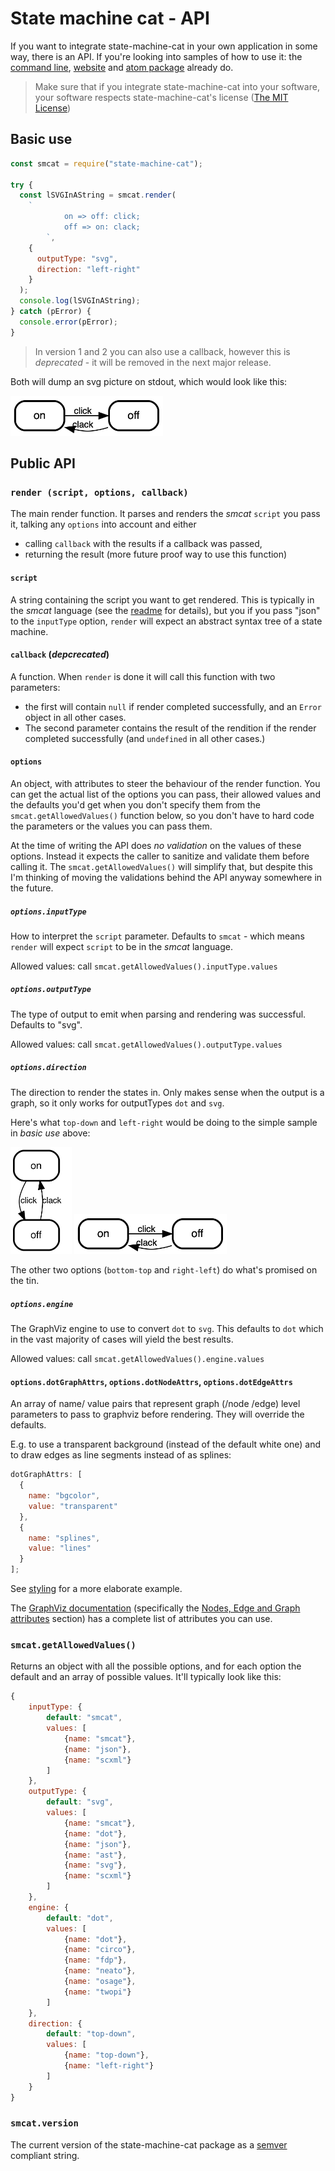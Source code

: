 # State machine cat - API

If you want to integrate state-machine-cat in your own application in some way,
there is an API. If you're looking into samples of how to use it: the
[command line](../src/cli),
[website](https://state-machine-cat.js.org) and
[atom package](https://atom.io/packages/state-machine-cat-preview) already do.

> Make sure that if you integrate state-machine-cat into your software, your
> software respects state-machine-cat's license ([The MIT License](../LICENSE))

## Basic use

```javascript
const smcat = require("state-machine-cat");

try {
  const lSVGInAString = smcat.render(
    `
            on => off: click;
            off => on: clack;
        `,
    {
      outputType: "svg",
      direction: "left-right"
    }
  );
  console.log(lSVGInAString);
} catch (pError) {
  console.error(pError);
}
```

> In version 1 and 2 you can also use a callback, however
> this is _deprecated_ - it will be removed in the next major
> release.

Both will dump an svg picture on stdout, which would look like this:

<img width="244" alt="pics/on-off-left-right.png" src="pics/on-off-left-right.png">

## Public API

### `render (script, options, callback)`

The main render function. It parses and renders the _smcat_ `script` you pass
it, talking any `options` into account and either

- calling `callback` with the results if a callback was passed,
- returning the result (more future proof way to use this function)

#### `script`

A string containing the script you want to get rendered. This is typically in
the _smcat_ language (see the
[readme](../README.md)
for details), but you if you pass "json" to the `inputType` option, `render`
will expect an abstract syntax tree of a state machine.

#### `callback` (_depcrecated_)

A function. When `render` is done it will call this
function with two parameters:

- the first will contain `null` if render completed successfully, and an
  `Error` object in all other cases.
- The second parameter contains the result of the rendition if the render
  completed successfully (and `undefined` in all other cases.)

#### `options`

An object, with attributes to steer the behaviour of the render function. You
can get the actual list of the options you can pass, their allowed values
and the defaults you'd get when you don't specify them from the
`smcat.getAllowedValues()` function below, so you don't have to hard
code the parameters or the values you can pass them.

At the time of writing the API does _no validation_ on the values of these
options. Instead it expects the caller to sanitize and validate them before
calling it. The `smcat.getAllowedValues()` will simplify that, but despite
this I'm thinking of moving the validations behind the API anyway somewhere
in the future.

##### `options.inputType`

How to interpret the `script` parameter. Defaults to `smcat` - which means
`render` will expect `script` to be in the _smcat_ language.

Allowed values: call `smcat.getAllowedValues().inputType.values`

##### `options.outputType`

The type of output to emit when parsing and rendering was successful. Defaults
to "svg".

Allowed values: call `smcat.getAllowedValues().outputType.values`

##### `options.direction`

The direction to render the states in. Only makes sense when the output is a
graph, so it only works for outputTypes `dot` and `svg`.

Here's what `top-down` and `left-right` would be doing to the simple sample in
_basic use_ above:

<img width="98" alt="direction: top-down" src="pics/on-off-top-down.png">
<img width="244" alt="direction: left-right" src="pics/on-off-left-right.png">

The other two options (`bottom-top` and `right-left`) do what's promised
on the tin.

##### `options.engine`

The GraphViz engine to use to convert `dot` to `svg`. This defaults to `dot`
which in the vast majority of cases will yield the best results.

Allowed values: call `smcat.getAllowedValues().engine.values`

#### `options.dotGraphAttrs`, `options.dotNodeAttrs`, `options.dotEdgeAttrs`

An array of name/ value pairs that represent graph (/node /edge) level parameters
to pass to graphviz before rendering. They will override the defaults.

E.g. to use a transparent background (instead of the default white
one) and to draw edges as line segments instead of as splines:

```javascript
dotGraphAttrs: [
  {
    name: "bgcolor",
    value: "transparent"
  },
  {
    name: "splines",
    value: "lines"
  }
];
```

See [styling](./styling.md) for a more elaborate example.

The [GraphViz documentation](https://www.graphviz.org/documentation/) (specifically
the [Nodes, Edge and Graph attributes](https://graphviz.gitlab.io/_pages/doc/info/attrs.html)
section) has a complete list of attributes you can use.

### `smcat.getAllowedValues()`

Returns an object with all the possible options, and for each option the default
and an array of possible values. It'll typically look like this:

```javascript
{
    inputType: {
        default: "smcat",
        values: [
            {name: "smcat"},
            {name: "json"},
            {name: "scxml"}
        ]
    },
    outputType: {
        default: "svg",
        values: [
            {name: "smcat"},
            {name: "dot"},
            {name: "json"},
            {name: "ast"},
            {name: "svg"},
            {name: "scxml"}
        ]
    },
    engine: {
        default: "dot",
        values: [
            {name: "dot"},
            {name: "circo"},
            {name: "fdp"},
            {name: "neato"},
            {name: "osage"},
            {name: "twopi"}
        ]
    },
    direction: {
        default: "top-down",
        values: [
            {name: "top-down"},
            {name: "left-right"}
        ]
    }
}
```

### `smcat.version`

The current version of the state-machine-cat package as a
[semver](https://semver.org) compliant string.
